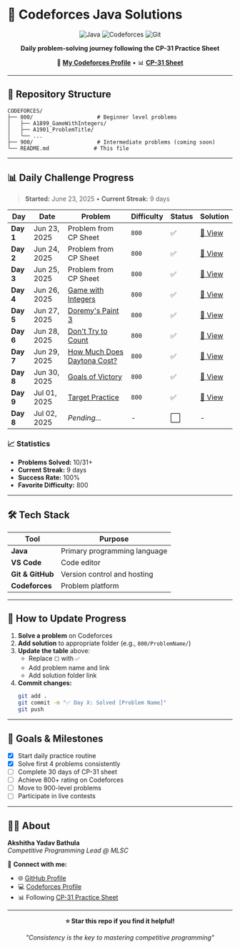 # 🚀 Codeforces Java Solutions

<div align="center">

![Java](https://img.shields.io/badge/Java-ED8B00?style=for-the-badge&logo=java&logoColor=white)
![Codeforces](https://img.shields.io/badge/Codeforces-1F8ACB?style=for-the-badge&logo=codeforces&logoColor=white)
![Git](https://img.shields.io/badge/Git-F05032?style=for-the-badge&logo=git&logoColor=white)

**Daily problem-solving journey following the CP-31 Practice Sheet**

🔗 **[My Codeforces Profile](https://codeforces.com/profile/Akshithayadav-b)** • 📊 **[CP-31 Sheet](https://docs.google.com/spreadsheets/d/1Ds8kMQzHQ0ZL7UirGRSmaHCGXtGm9c_0/edit#gid=1059946245)**

</div>

---

## 📁 Repository Structure

```
CODEFORCES/
├── 800/                    # Beginner level problems
│   ├── A1899_GameWithIntegers/
│   ├── A1901_ProblemTitle/
│   └── ...
├── 900/                    # Intermediate problems (coming soon)
└── README.md              # This file
```

---

## 📊 Daily Challenge Progress

> **Started:** June 23, 2025 • **Current Streak:** 9 days

<table>
<thead>
<tr>
<th>Day</th>
<th>Date</th>
<th>Problem</th>
<th>Difficulty</th>
<th>Status</th>
<th>Solution</th>
</tr>
</thead>
<tbody>
<tr>
<td><strong>Day 1</strong></td>
<td>Jun 23, 2025</td>
<td>Problem from CP Sheet</td>
<td><code>800</code></td>
<td>✅</td>
<td><a href="./800/">📁 View</a></td>
</tr>
<tr>
<td><strong>Day 2</strong></td>
<td>Jun 24, 2025</td>
<td>Problem from CP Sheet</td>
<td><code>800</code></td>
<td>✅</td>
<td><a href="./800/">📁 View</a></td>
</tr>
<tr>
<td><strong>Day 3</strong></td>
<td>Jun 25, 2025</td>
<td>Problem from CP Sheet</td>
<td><code>800</code></td>
<td>✅</td>
<td><a href="./800/">📁 View</a></td>
</tr>
<tr>
<td><strong>Day 4</strong></td>
<td>Jun 26, 2025</td>
<td><a href="https://codeforces.com/problemset/problem/1899/A">Game with Integers</a></td>
<td><code>800</code></td>
<td>✅</td>
<td><a href="./800/A1899_GameWithIntegers/">📁 View</a></td>
</tr>
<tr>
<td><strong>Day 5</strong></td>
<td>Jun 27, 2025</td> 
<td><a href="https://codeforces.com/problemset/problem/1890/A">Doremy's Paint 3</a></td>
<td><code>800</code></td>
<td>✅</td>
<td><a href="https://github.com/AkshithaYadav-Bathula/CODEFORCES/blob/main/800/Doremy's%20Paint/DoremyPaint3.java/">📁 View</td>

</tr>
  
<tr>
<td><strong>Day 6</strong></td>
<td>Jun 28, 2025</td>
<td><a href="https://codeforces.com/problemset/problem/1881/A">Don't Try to Count</a></td>
<td><code>800</td>
<td>✅</td>
<td><a href="https://github.com/AkshithaYadav-Bathula/CODEFORCES/blob/main/800/CP31_Q7/Main.java">📁 View</td>
</tr>

<tr>
<td><strong>Day 7</strong></td>
<td>Jun 29, 2025</td>
<td><a href="https://codeforces.com/problemset/problem/1878/A">How Much Does Daytona Cost?
</td>
<td><code>800</td>
<td>✅</td>
<td><a href="https://github.com/AkshithaYadav-Bathula/CODEFORCES/blob/main/800/MostCommonSubsegment/MostCommonSubsegment.java">📁 View</td>
</tr>

<tr>
<td><strong>Day 8</strong></td>
<td>Jun 30, 2025</td>
<td><a href="https://codeforces.com/problemset/problem/1877/A">Goals of Victory</td>
<td><code>800</td>
<td>✅</td>
<td><a href="https://github.com/AkshithaYadav-Bathula/CODEFORCES/blob/main/800/1877A-GoalsOfVictory/GoalsOfVictory.java">📁 View</td>
</tr>

<tr>
<td><strong>Day 9</strong></td>
<td>Jul 01, 2025</td>
<td><a href="https://codeforces.com/problemset/problem/1873/C">Target Practice</td>
<td><code>800</td>
<td>✅</td>
<td><a href="https://github.com/AkshithaYadav-Bathula/CODEFORCES/blob/main/800/1873C-TargetPractice/TargetPractice.java">📁 View</td>
</tr>

  <tr>
<td><strong>Day 8</strong></td>
<td>Jul 02, 2025</td>
<td><em>Pending...</em></td>
<td>-</td>
<td>⬜</td>
<td>-</td>
</tr> 
</tbody>
</table>

### 📈 Statistics

- **Problems Solved:** 10/31+ 
- **Current Streak:** 9 days
- **Success Rate:** 100%
- **Favorite Difficulty:** 800

---

## 🛠️ Tech Stack

<div align="center">

| Tool | Purpose |
|------|---------|
| **Java** | Primary programming language |
| **VS Code** | Code editor |
| **Git & GitHub** | Version control and hosting |
| **Codeforces** | Problem platform |

</div>

---

## 📝 How to Update Progress

1. **Solve a problem** on Codeforces
2. **Add solution** to appropriate folder (e.g., `800/ProblemName/`)
3. **Update the table** above:
   - Replace `⬜` with `✅`
   - Add problem name and link
   - Add solution folder link
4. **Commit changes:**
   ```bash
   git add .
   git commit -m "✅ Day X: Solved [Problem Name]"
   git push
   ```

---

## 🎯 Goals & Milestones

- [x] Start daily practice routine
- [x] Solve first 4 problems consistently
- [ ] Complete 30 days of CP-31 sheet
- [ ] Achieve 800+ rating on Codeforces
- [ ] Move to 900-level problems
- [ ] Participate in live contests

---

## 👩‍💻 About

**Akshitha Yadav Bathula**  
*Competitive Programming Lead @ MLSC*

🔗 **Connect with me:**
- 🌐 [GitHub Profile](https://github.com/AkshithaYadav-Bathula)
- 💻 [Codeforces Profile](https://codeforces.com/profile/Akshithayadav-b)
- 📊 Following [CP-31 Practice Sheet](https://docs.google.com/spreadsheets/d/1Ds8kMQzHQ0ZL7UirGRSmaHCGXtGm9c_0/edit#gid=1059946245)

---

<div align="center">

**⭐ Star this repo if you find it helpful!**

*"Consistency is the key to mastering competitive programming"*

</div>
